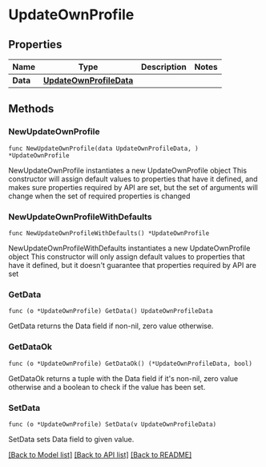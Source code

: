 # UpdateOwnProfile

## Properties

Name | Type | Description | Notes
------------ | ------------- | ------------- | -------------
**Data** | [**UpdateOwnProfileData**](UpdateOwnProfileData.md) |  | 

## Methods

### NewUpdateOwnProfile

`func NewUpdateOwnProfile(data UpdateOwnProfileData, ) *UpdateOwnProfile`

NewUpdateOwnProfile instantiates a new UpdateOwnProfile object
This constructor will assign default values to properties that have it defined,
and makes sure properties required by API are set, but the set of arguments
will change when the set of required properties is changed

### NewUpdateOwnProfileWithDefaults

`func NewUpdateOwnProfileWithDefaults() *UpdateOwnProfile`

NewUpdateOwnProfileWithDefaults instantiates a new UpdateOwnProfile object
This constructor will only assign default values to properties that have it defined,
but it doesn't guarantee that properties required by API are set

### GetData

`func (o *UpdateOwnProfile) GetData() UpdateOwnProfileData`

GetData returns the Data field if non-nil, zero value otherwise.

### GetDataOk

`func (o *UpdateOwnProfile) GetDataOk() (*UpdateOwnProfileData, bool)`

GetDataOk returns a tuple with the Data field if it's non-nil, zero value otherwise
and a boolean to check if the value has been set.

### SetData

`func (o *UpdateOwnProfile) SetData(v UpdateOwnProfileData)`

SetData sets Data field to given value.



[[Back to Model list]](../README.md#documentation-for-models) [[Back to API list]](../README.md#documentation-for-api-endpoints) [[Back to README]](../README.md)


